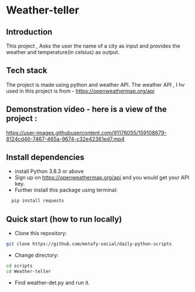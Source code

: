 # Weather-teller

## Introduction  
This project , Asks the user the name of a city as input and provides the weather and temperature(in celsius) as output.

## Tech stack 

The project is made using python and weather API.
The weather API , I hv used in this project is from - https://openweathermap.org/api

## Demonstration video - here is a view of the project :

https://user-images.githubusercontent.com/91176055/159108679-8124cd46-7467-465a-9674-c32e42361ed7.mp4


## Install dependencies
- install Python 3.8.3 or above
- Sign up on https://openweathermap.org/api and you would get your API key.
- Further install this package using terminal:

```bash
  pip install requests
```
## Quick start (how to run locally)

- Clone this repository:
```bash
git clone https://github.com/metafy-social/daily-python-scripts
```
- Change directory:
```bash
cd scripts
cd Weather-teller
```
- Find weather-det.py and run it.
